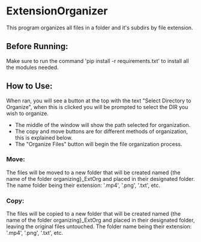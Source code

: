 # ExtensionOrganizer
This program organizes all files in a folder and it's subdirs by file extension.

## Before Running:
Make sure to run the command 'pip install -r requirements.txt' to install all the modules needed. 

## How to Use:
When ran, you will see a button at the top with the text "Select Directory to Organize", when this is clicked you will be prompted to select the DIR you wish to organize.

- The middle of the window will show the path selected for organization.
- The copy and move buttons are for different methods of organization, this is explained below.
- The "Organize Files" button will begin the file organization process.

### Move:
The files will be moved to a new folder that will be created named {the name of the folder organizing}_ExtOrg and placed in their designated folder. The name folder being their extension: '.mp4', '.png', '.txt', etc.

### Copy:
The files will be copied to a new folder that will be created named {the name of the folder organizing}_ExtOrg and placed in their designated folder, leaving the original files untouched. The folder name being their extension: '.mp4', '.png', '.txt', etc.
